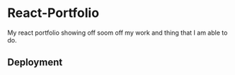 # React-Portfolio
My react portfolio showing off soom off my work and thing that I am able to do.

## Deployment
 
